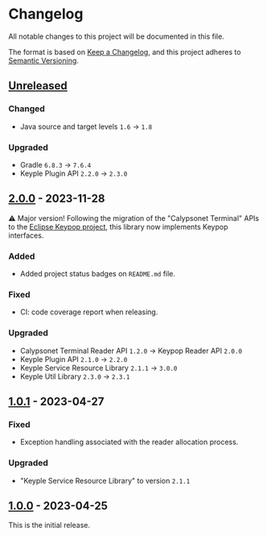 # Changelog
All notable changes to this project will be documented in this file.

The format is based on [Keep a Changelog](https://keepachangelog.com/en/1.0.0/),
and this project adheres to [Semantic Versioning](https://semver.org/spec/v2.0.0.html).

## [Unreleased]
### Changed
- Java source and target levels `1.6` -> `1.8`
### Upgraded
- Gradle `6.8.3` -> `7.6.4`
- Keyple Plugin API `2.2.0` -> `2.3.0`

## [2.0.0] - 2023-11-28
:warning: Major version! Following the migration of the "Calypsonet Terminal" APIs to the
[Eclipse Keypop project](https://keypop.org), this library now implements Keypop interfaces.
### Added
- Added project status badges on `README.md` file.
### Fixed
- CI: code coverage report when releasing.
### Upgraded
- Calypsonet Terminal Reader API `1.2.0` -> Keypop Reader API `2.0.0`
- Keyple Plugin API `2.1.0` -> `2.2.0`
- Keyple Service Resource Library `2.1.1` -> `3.0.0`
- Keyple Util Library `2.3.0` -> `2.3.1`

## [1.0.1] - 2023-04-27
### Fixed
- Exception handling associated with the reader allocation process.
### Upgraded
- "Keyple Service Resource Library" to version `2.1.1`

## [1.0.0] - 2023-04-25
This is the initial release.

[unreleased]: https://github.com/eclipse-keyple/keyple-plugin-cardresource-java-lib/compare/2.0.0...HEAD
[2.0.0]: https://github.com/eclipse-keyple/keyple-plugin-cardresource-java-lib/compare/1.0.1...2.0.0
[1.0.1]: https://github.com/eclipse-keyple/keyple-plugin-cardresource-java-lib/compare/1.0.0...1.0.1
[1.0.0]: https://github.com/eclipse-keyple/keyple-plugin-cardresource-java-lib/releases/tag/1.0.0